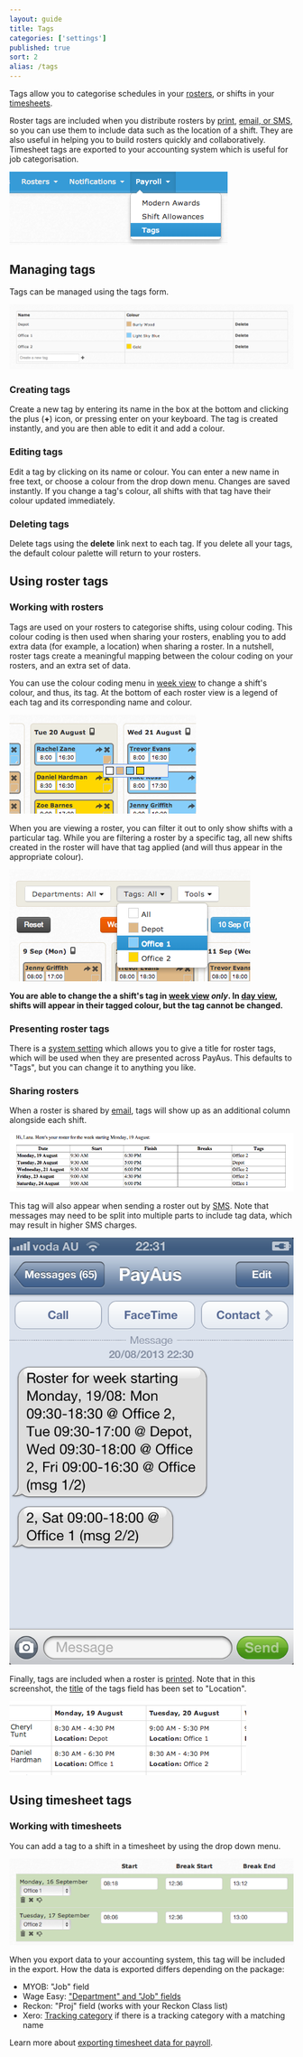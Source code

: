 ```yaml
---
layout: guide
title: Tags
categories: ['settings']
published: true
sort: 2
alias: /tags
---
```


Tags allow you to categorise schedules in your [rosters](../../rosters/), or shifts in your [timesheets](../../timesheets/).

Roster tags are included when you distribute rosters by [print](../printing/), [email, or SMS](../sms/), so you can use them to include data such as the location of a shift. They are also useful in helping you to build rosters quickly and collaboratively. Timesheet tags are exported to your accounting system which is useful for job categorisation.

![Tags can be accessed from the main site navigation](/img/settings/roster_tag_nav.png)

## Managing tags

Tags can be managed using the tags form.

![Roster tags can be managed using the tags form](/img/settings/roster_tags_form.png)

### Creating tags

Create a new tag by entering its name in the box at the bottom and clicking the plus (**+**) icon, or pressing enter on your keyboard. The tag is created instantly, and you are then able to edit it and add a colour.

### Editing tags

Edit a tag by clicking on its name or colour. You can enter a new name in free text, or choose a colour from the drop down menu. Changes are saved instantly. If you change a tag's colour, all shifts with that tag have their colour updated immediately.

### Deleting tags

Delete tags using the **delete** link next to each tag. If you delete all your tags, the default colour palette will return to your rosters.

## Using roster tags

### Working with rosters

Tags are used on your rosters to categorise shifts, using colour coding. This colour coding is then used when sharing your rosters, enabling you to add extra data (for example, a location) when sharing a roster. In a nutshell, roster tags create a meaningful mapping between the colour coding on your rosters, and an extra set of data.

You can use the colour coding menu in [week view](../week/) to change a shift's colour, and thus, its tag. At the bottom of each roster view is a legend of each tag and its corresponding name and colour.

![Changing a shift's colour](/img/settings/roster_tag_editing.png)

When you are viewing a roster, you can filter it out to only show shifts with a particular tag. While you are filtering a roster by a specific tag, all new shifts created in the roster will have that tag applied (and will thus appear in the appropriate colour).

![When you are viewing a roster, you can filter it out to only show shifts with a particular tag](/img/settings/roster_tags_filter.png)

**You are able to change the a shift's tag in [week view](../week/) *only*. In [day view](../day/), shifts will appear in their tagged colour, but the tag cannot be changed.**

### Presenting roster tags

There is a [system setting](../../settings/settings/#title_of_roster_tags_field) which allows you to give a title for roster tags, which will be used when they are presented across PayAus. This defaults to "Tags", but you can change it to anything you like.

### Sharing rosters

When a roster is shared by [email](../sms/), tags will show up as an additional column alongside each shift.

![When a roster is shared by email, tags will show up as an additional column alongside each shift](/img/settings/roster_tags_email.png)

This tag will also appear when sending a roster out by [SMS](../sms/). Note that messages may need to be split into multiple parts to include tag data, which may result in higher SMS charges.

![Roster tags included in SMS messages](/img/settings/roster_tag_sms.png)

Finally, tags are included when a roster is [printed](../printing/). Note that in this screenshot, the [title](../../settings/settings/#title_of_roster_tags_field) of the tags field has been set to "Location".

![Tags are included when a roster is printed](/img/settings/roster_tags_print.png)

## Using timesheet tags

### Working with timesheets

You can add a tag to a shift in a timesheet by using the drop down menu.

![Tags on shifts](/img/settings/timesheet_tag_shifts.png)

When you export data to your accounting system, this tag will be included in the export. How the data is exported differs depending on the package:

* MYOB: "Job" field
* Wage Easy: ["Department" and "Job" fields](http://www.wageeasy.com.au/index.htm?payroll/tsimport.htm)
* Reckon: "Proj" field (works with your Reckon Class list)
* Xero: [Tracking category](http://help.xero.com/help/PayrollCategory.htm) if there is a tracking category with a matching name

<div class="alert alert-block">
  <i class="icon-hand-right"> </i>
  <p>Learn more about <a href="../../timesheets/exports/">exporting timesheet data for payroll</a>.</p>
</div>